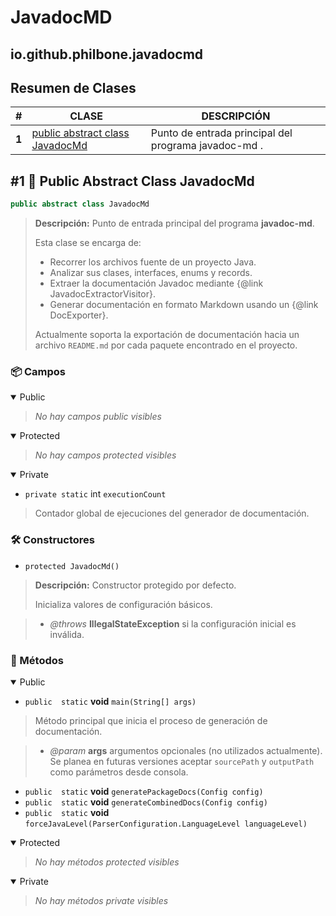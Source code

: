 # JavadocMD

## io.github.philbone.javadocmd

## Resumen de Clases


|#|CLASE|DESCRIPCIÓN|
|---|---|---|
|**1**|[public abstract class JavadocMd](#1-public-abstract-class-javadocmd)|Punto de entrada principal del programa javadoc-md .
## #1 📕 Public Abstract Class JavadocMd

```java
public abstract class JavadocMd
```
> **Descripción:**
> Punto de entrada principal del programa <b>javadoc-md</b>.
> <p>
> Esta clase se encarga de:
> <ul>
> <li>Recorrer los archivos fuente de un proyecto Java.</li>
> <li>Analizar sus clases, interfaces, enums y records.</li>
> <li>Extraer la documentación Javadoc mediante
> {@link JavadocExtractorVisitor}.</li>
> <li>Generar documentación en formato Markdown usando un
> {@link DocExporter}.</li>
> </ul>
> 
> <p>
> Actualmente soporta la exportación de documentación hacia un archivo
> <code>README.md</code> por cada paquete encontrado en el proyecto.</p>

### 📦 Campos

<details open>

<summary>Public</summary>

> _No hay campos public visibles_
</details>

<details open>

<summary>Protected</summary>

> _No hay campos protected visibles_
</details>

<details open>

<summary>Private</summary>

- `private static` int `executionCount`
> Contador global de ejecuciones del generador de documentación.

</details>

### 🛠️ Constructores

- `protected JavadocMd()`
> **Descripción:**
> Constructor protegido por defecto.
> <p>
> Inicializa valores de configuración básicos.

> - *@throws* **IllegalStateException** si la configuración inicial es inválida.
### 🧮 Métodos

<details open>

<summary>Public</summary>

- `public  static` **void** `main(String[] args)`
> Método principal que inicia el proceso de generación de documentación.

> - *@param* **args** argumentos opcionales (no utilizados actualmente). Se planea
en futuras versiones aceptar <code>sourcePath</code> y
<code>outputPath</code> como parámetros desde consola.
- `public  static` **void** `generatePackageDocs(Config config)`
- `public  static` **void** `generateCombinedDocs(Config config)`
- `public  static` **void** `forceJavaLevel(ParserConfiguration.LanguageLevel languageLevel)`
</details>

<details open>

<summary>Protected</summary>

> _No hay métodos protected visibles_
</details>

<details open>

<summary>Private</summary>

> _No hay métodos private visibles_
</details>

